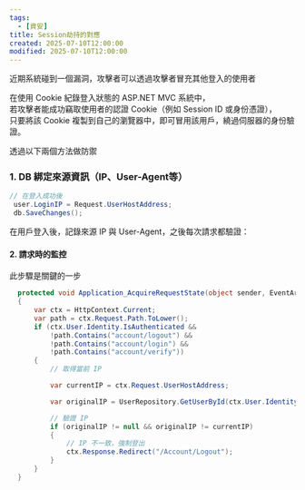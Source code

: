 ```yaml
---
tags:
  - [資安]
title: Session劫持的對應
created: 2025-07-10T12:00:00
modified: 2025-07-10T12:00:00
---
```


近期系統碰到一個漏洞，攻擊者可以透過攻擊者冒充其他登入的使用者

在使用 Cookie 紀錄登入狀態的 ASP.NET MVC 系統中，  
若攻擊者能成功竊取使用者的認證 Cookie（例如 Session ID 或身份憑證），  
只要將該 Cookie 複製到自己的瀏覽器中，即可冒用該用戶，繞過伺服器的身份驗證。

透過以下兩個方法做防禦

### 1. **DB 綁定來源資訊（IP、User-Agent等）**

```csharp
// 在登入成功後
 user.LoginIP = Request.UserHostAddress;
 db.SaveChanges();

```

在用戶登入後，記錄來源 IP 與 User-Agent，之後每次請求都驗證：

#### 2. **請求時的監控**

此步驟是關鍵的一步

```csharp
  protected void Application_AcquireRequestState(object sender, EventArgs e)
  {
      var ctx = HttpContext.Current;
      var path = ctx.Request.Path.ToLower();
      if (ctx.User.Identity.IsAuthenticated && 
          !path.Contains("account/logout") && 
          !path.Contains("account/login") &&  
          !path.Contains("account/verify"))
      {
          // 取得當前 IP

          var currentIP = ctx.Request.UserHostAddress;

          var originalIP = UserRepository.GetUserById(ctx.User.Identity.Name);

          // 驗證 IP
          if (originalIP != null && originalIP != currentIP)
          {
              // IP 不一致，強制登出
              ctx.Response.Redirect("/Account/Logout");
          }
      }
  }
```
